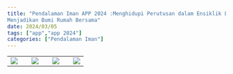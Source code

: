 ```yaml
---
title: "Pendalaman Iman APP 2024 :Menghidupi Perutusan dalam Ensiklik Laudato Si’
Menjadikan Bumi Rumah Bersama"
date: 2024/03/05
tags: ["app","app 2024"]
categories: ["Pendalaman Iman"]
---
```

| | | | | | | |
|---|---|---|---|---|---|---|
| ![](/img/ap5mar24.avif) | | ![](/img/ap5mar241.avif) | | ![](/img/ap5mar242.avif) | | ![](/img/ap5mar243.avif) | | ![](/img/ap5mar244.avif) | | ![](/img/ap5mar245.avif) | | ![](/img/ap5mar246.avif) | 
